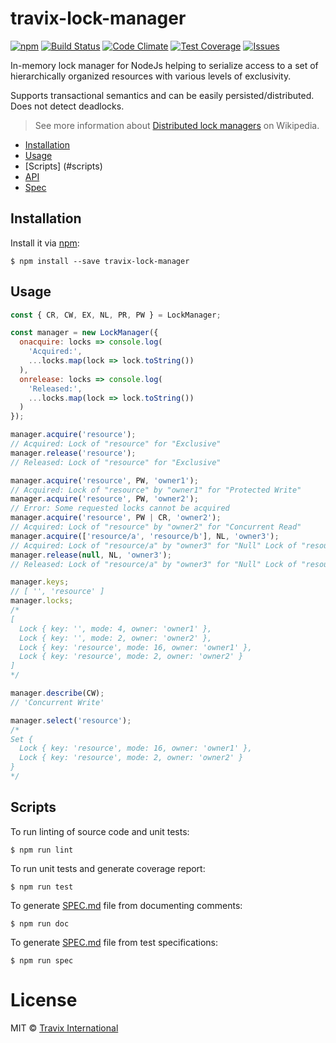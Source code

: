 # travix-lock-manager

[![npm](https://img.shields.io/npm/v/travix-lock-manager.svg)](https://www.npmjs.com/package/travix-lock-manager)
[![Build Status](https://img.shields.io/travis/Travix-International/travix-lock-manager/master.svg)](https://travis-ci.org/Travix-International/travix-lock-manager)
[![Code Climate](https://img.shields.io/codeclimate/github/Travix-International/travix-lock-manager.svg)](https://codeclimate.com/github/Travix-International/travix-lock-manager)
[![Test Coverage](https://img.shields.io/codeclimate/coverage/github/Travix-International/travix-lock-manager.svg)](https://codeclimate.com/github/Travix-International/travix-lock-manager/coverage)
[![Issues](https://img.shields.io/codeclimate/issues/github/Travix-International/travix-lock-manager.svg)](https://codeclimate.com/github/Travix-International/travix-lock-manager/issues)

In-memory lock manager for NodeJs helping to serialize access to a set of hierarchically organized resources with various levels of exclusivity.

Supports transactional semantics and can be easily persisted/distributed.
Does not detect deadlocks.

> See more information about [Distributed lock managers](https://en.wikipedia.org/wiki/Distributed_lock_manager) on Wikipedia.

* [Installation](#installation)
* [Usage](#usage)
* [Scripts] (#scripts)
* [API](https://github.com/Travix-International/travix-lock-manager/blob/master/DOC.md)
* [Spec](https://github.com/Travix-International/travix-lock-manager/blob/master/SPEC.md)

## Installation

Install it via [npm](https://npmjs.com):

```
$ npm install --save travix-lock-manager
```

## Usage

```js
const { CR, CW, EX, NL, PR, PW } = LockManager;

const manager = new LockManager({
  onacquire: locks => console.log(
    'Acquired:',
    ...locks.map(lock => lock.toString())
  ),
  onrelease: locks => console.log(
    'Released:',
    ...locks.map(lock => lock.toString())
  )
});

manager.acquire('resource');
// Acquired: Lock of "resource" for "Exclusive"
manager.release('resource');
// Released: Lock of "resource" for "Exclusive"

manager.acquire('resource', PW, 'owner1');
// Acquired: Lock of "resource" by "owner1" for "Protected Write"
manager.acquire('resource', PW, 'owner2');
// Error: Some requested locks cannot be acquired
manager.acquire('resource', PW | CR, 'owner2');
// Acquired: Lock of "resource" by "owner2" for "Concurrent Read"
manager.acquire(['resource/a', 'resource/b'], NL, 'owner3');
// Acquired: Lock of "resource/a" by "owner3" for "Null" Lock of "resource/b" by "owner3" for "Null"
manager.release(null, NL, 'owner3');
// Released: Lock of "resource/a" by "owner3" for "Null" Lock of "resource/b" by "owner3" for "Null"

manager.keys;
// [ '', 'resource' ]
manager.locks;
/*
[
  Lock { key: '', mode: 4, owner: 'owner1' },
  Lock { key: '', mode: 2, owner: 'owner2' },
  Lock { key: 'resource', mode: 16, owner: 'owner1' },
  Lock { key: 'resource', mode: 2, owner: 'owner2' }
]
*/

manager.describe(CW);
// 'Concurrent Write'

manager.select('resource');
/*
Set {
  Lock { key: 'resource', mode: 16, owner: 'owner1' },
  Lock { key: 'resource', mode: 2, owner: 'owner2' }
}
*/
```

## Scripts

To run linting of source code and unit tests:

```
$ npm run lint
```

To run unit tests and generate coverage report:

```
$ npm run test
```

To generate [SPEC.md](https://github.com/Travix-International/travix-lock-manager/blob/master/DOC.md) file from documenting comments:

```
$ npm run doc
```

To generate [SPEC.md](https://github.com/Travix-International/travix-lock-manager/blob/master/SPEC.md) file from test specifications:

```
$ npm run spec
```

# License

MIT © [Travix International](http://travix.com)
